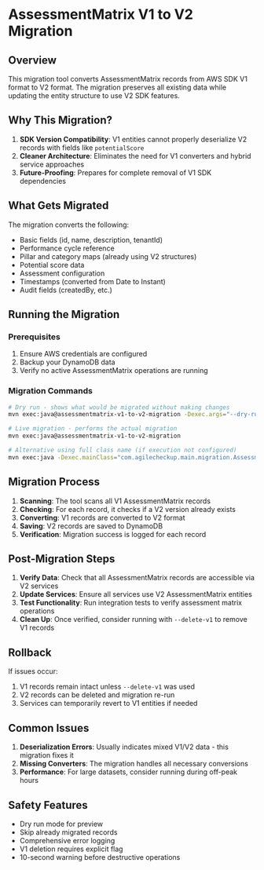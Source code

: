 # AssessmentMatrix V1 to V2 Migration

## Overview

This migration tool converts AssessmentMatrix records from AWS SDK V1 format to V2 format. The migration preserves all existing data while updating the entity structure to use V2 SDK features.

## Why This Migration?

1. **SDK Version Compatibility**: V1 entities cannot properly deserialize V2 records with fields like `potentialScore`
2. **Cleaner Architecture**: Eliminates the need for V1 converters and hybrid service approaches
3. **Future-Proofing**: Prepares for complete removal of V1 SDK dependencies

## What Gets Migrated

The migration converts the following:
- Basic fields (id, name, description, tenantId)
- Performance cycle reference
- Pillar and category maps (already using V2 structures)
- Potential score data
- Assessment configuration
- Timestamps (converted from Date to Instant)
- Audit fields (createdBy, etc.)

## Running the Migration

### Prerequisites

1. Ensure AWS credentials are configured
2. Backup your DynamoDB data
3. Verify no active AssessmentMatrix operations are running

### Migration Commands

```bash
# Dry run - shows what would be migrated without making changes
mvn exec:java@assessmentmatrix-v1-to-v2-migration -Dexec.args="--dry-run"

# Live migration - performs the actual migration
mvn exec:java@assessmentmatrix-v1-to-v2-migration

# Alternative using full class name (if execution not configured)
mvn exec:java -Dexec.mainClass="com.agilecheckup.main.migration.AssessmentMatrixV1ToV2Migration" -Dexec.args="--dry-run"
```

## Migration Process

1. **Scanning**: The tool scans all V1 AssessmentMatrix records
2. **Checking**: For each record, it checks if a V2 version already exists
3. **Converting**: V1 records are converted to V2 format
4. **Saving**: V2 records are saved to DynamoDB
5. **Verification**: Migration success is logged for each record

## Post-Migration Steps

1. **Verify Data**: Check that all AssessmentMatrix records are accessible via V2 services
2. **Update Services**: Ensure all services use V2 AssessmentMatrix entities
3. **Test Functionality**: Run integration tests to verify assessment matrix operations
4. **Clean Up**: Once verified, consider running with `--delete-v1` to remove V1 records

## Rollback

If issues occur:
1. V1 records remain intact unless `--delete-v1` was used
2. V2 records can be deleted and migration re-run
3. Services can temporarily revert to V1 entities if needed

## Common Issues

1. **Deserialization Errors**: Usually indicates mixed V1/V2 data - this migration fixes it
2. **Missing Converters**: The migration handles all necessary conversions
3. **Performance**: For large datasets, consider running during off-peak hours

## Safety Features

- Dry run mode for preview
- Skip already migrated records
- Comprehensive error logging
- V1 deletion requires explicit flag
- 10-second warning before destructive operations
